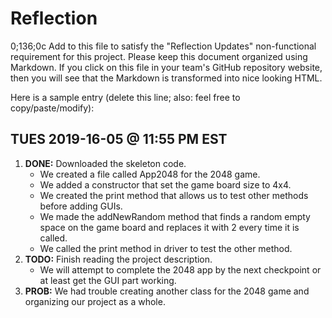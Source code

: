 # Reflection
0;136;0c
Add to this file to satisfy the "Reflection Updates" non-functional requirement
for this project. Please keep this document organized using Markdown. If you
click on this file in your team's GitHub repository website, then you will see
that the Markdown is transformed into nice looking HTML.

Here is a sample entry (delete this line; also: feel free to copy/paste/modify):

## TUES 2019-16-05 @ 11:55 PM EST

1. **DONE:** Downloaded the skeleton code.
    - We created a file called App2048 for the 2048 game.
    - We added a constructor that set the game board size to 4x4.
    - We created the print method that allows us to test other methods before adding GUIs.
    - We made the addNewRandom method that finds a random empty space on the game board and
      replaces it with 2 every time it is called.
    - We called the print method in driver to test the other method.
2. **TODO:** Finish reading the project description.
    - We will attempt to complete the 2048 app by the next checkpoint or at least get the GUI part working.
3. **PROB:** We had trouble creating another class for the 2048 game and organizing our project as a whole.
    
